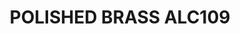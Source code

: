 ---
layout: product
title: "POLISHED BRASS ALC109"
price: "760" 
desc: "Metalizer boja"
img_path: "/assets/img/A.MIG-8206.webp"
brand: "Alclad II"
available: true
special_offer: false
new: false
soon: false
cat: "040000"
subcat: "040100"
subsubcat: "00"
sifra: "A.MIG-8206"
popular: false
spec: false
---